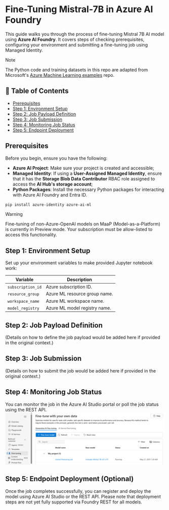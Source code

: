 # Fine-Tuning Mistral-7B in Azure AI Foundry

This guide walks you through the process of fine-tuning Mistral 7B AI model using **Azure AI Foundry**. It covers steps of checking prerequisites, configuring your environment and submitting a fine-tuning job using Managed Identity.

> [!NOTE]
> The Python code and training datasets in this repo are adapted from Microsoft's [Azure Machine Learning examples](https://github.com/Azure/azureml-examples/tree/main/sdk/python/jobs/finetuning) repo.

## 📑 Table of Contents
- [Prerequisites](#prerequisites)
- [Step 1: Environment Setup](#step-1-environment-setup)
- [Step 2: Job Payload Definition](#step-2-job-payload-definition)
- [Step 3: Job Submission](#step-3-job-submission)
- [Step 4: Monitoring Job Status](#step-4-monitoring-job-status)
- [Step 5: Endpoint Deployment](#step-5-endpoint-deployment-optional)

## Prerequisites
Before you begin, ensure you have the following:
- **Azure AI Project**: Make sure your project is created and accessible;
- **Managed Identity**: If using a **User-Assigned Managed Identity**, ensure that it has the **Storage Blob Data Contributor** RBAC role assigned to access the **AI Hub's storage account**;
- **Python Packages**: Install the necessary Python packages for interacting with Azure AI Foundry and Entra ID.
``` PowerShell
pip install azure-identity azure-ai-ml
```
> [!WARNING]
> Fine-tuning of non-Azure-OpenAI models on MaaP (Model-as-a-Platform) is currently in Preview mode. Your subscription must be allow-listed to access this functionality.

## Step 1: Environment Setup
Set up your environment variables to make provided Jupyter notebook work:

| Variable                  | Description                                      |
| ------------------------- | ------------------------------------------------ |
| `subscription_id`         | Azure subscription ID.                           |
| `resource_group`          | Azure ML resource group name.                    |
| `workspace_name`          | Azure ML workspace name.                         |
| `model_registry`          | Azure ML model registry name.                    |

## Step 2: Job Payload Definition
(Details on how to define the job payload would be added here if provided in the original context.)

## Step 3: Job Submission
(Details on how to submit the job would be added here if provided in the original context.)

## Step 4: Monitoring Job Status
You can monitor the job in the Azure AI Studio portal or poll the job status using the REST API.
![Mistral_FT_JobProgress](images/Mistral_FT_JobProgress.png)

## Step 5: Endpoint Deployment (Optional)
Once the job completes successfully, you can register and deploy the model using Azure AI Studio or the REST API. Please note that deployment steps are not yet fully supported via Foundry REST for all models.
